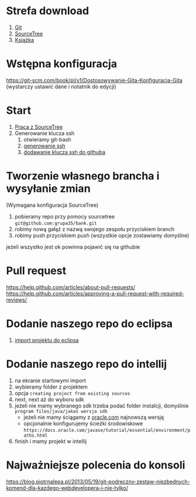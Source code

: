 # Strefa download
1. [Git]()
2. [SourceTree](https://www.sourcetreeapp.com/)
3. [Książka](https://chomikuj.pl/kefirm/Ksi*c4*85*c5*bcki/Informatyka/PHP/Helion+-+Git.+Rozproszony+system+kontroli+wersji,3946879722.pdf)

# Wstępna konfiguracja
https://git-scm.com/book/pl/v1/Dostosowywanie-Gita-Konfiguracja-Gita
(wystarczy ustawić dane i notatnik do edycji)

# Start
1. [Praca z SourceTree](https://confluence.atlassian.com/get-started-with-sourcetree)
2. Generowanie klucza ssh
    1. otwieramy git-bash
    2. [generowanie ssh](https://git-scm.com/book/pl/v1/Git-na-serwerze-Generacja-pary-kluczy-SSH)
    3. [dodawanie klucza ssh do githuba](https://help.github.com/articles/adding-a-new-ssh-key-to-your-github-account/)
    
# Tworzenie własnego brancha i wysyłanie zmian
(Wymagana konfiguracja SourceTree)
1. pobieramy repo przy pomocy sourcetree `git@github.com:grupa35/bank.git`
2. robimy nową gałąź z nazwą swojego zespołu przyciskiem branch
3. robimy push przyciskiem push
(wszystkie opcje zostawiamy domyślne)

jeżeli wszystko jest ok powinna pojawić się na githubie


# Pull request
https://help.github.com/articles/about-pull-requests/
https://help.github.com/articles/approving-a-pull-request-with-required-reviews/


   
# Dodanie naszego repo do eclipsa
1. [import projektu do eclipsa](http://help.eclipse.org/kepler/index.jsp?topic=%2Forg.eclipse.platform.doc.user%2Ftasks%2Ftasks-importproject.htm)

# Dodanie naszego repo do intellij
1. na ekranie startowymi import
2. wybieramy folder z projektem
3. opcja `creating project from existing sources`
4. next, next aż do wyboru sdk
5. jeżeli nie mamy wybranego sdk trzeba podać folder instalcji, domyślnie `program files/java/jakaś wersja sdk`
    * jeżeli nie mamy ściągamy z [oracle.com](`http://www.oracle.com/technetwork/java/javase/downloads/jdk8-downloads-2133151.html`) najnowszą wersję
    * opcjonalnie konfigurujemy ścieżki środowiskowe `https://docs.oracle.com/javase/tutorial/essential/environment/paths.html`
6. finish i mamy projekt w intellij

# Najważniejsze polecenia do konsoli
https://blog.piotrnalepa.pl/2013/05/19/git-podreczny-zestaw-niezbednych-komend-dla-kazdego-webdevelopera-i-nie-tylko/

